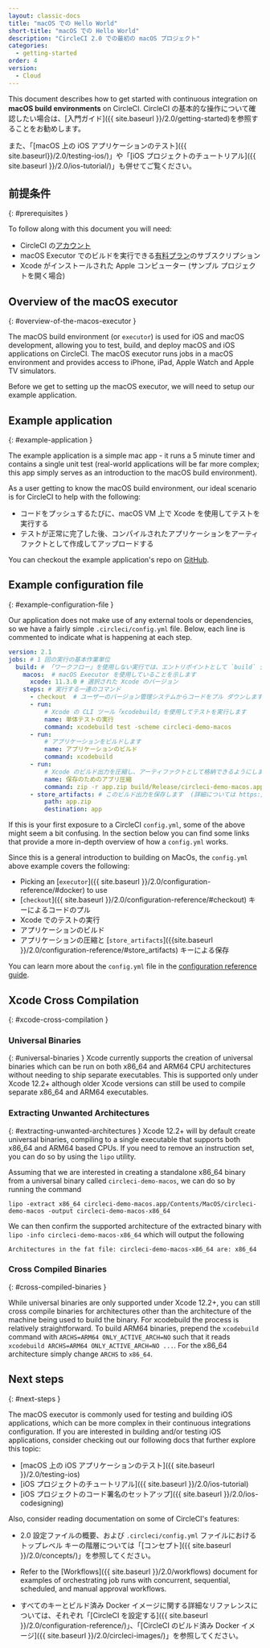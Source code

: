 ```yaml
---
layout: classic-docs
title: "macOS での Hello World"
short-title: "macOS での Hello World"
description: "CircleCI 2.0 での最初の macOS プロジェクト"
categories:
  - getting-started
order: 4
version:
  - Cloud
---
```


This document describes how to get started with continuous integration on **macOS build environments** on CircleCI. CircleCI の基本的な操作について確認したい場合は、[入門ガイド]({{ site.baseurl }}/2.0/getting-started)を参照することをお勧めします。

また、「[macOS 上の iOS アプリケーションのテスト]({{ site.baseurl}}/2.0/testing-ios/)」や「[iOS プロジェクトのチュートリアル]({{ site.baseurl }}/2.0/ios-tutorial/)」も併せてご覧ください。

## 前提条件
{: #prerequisites }

To follow along with this document you will need:

- CircleCI の[アカウント](https://circleci.com/ja/signup/)
- macOS Executor でのビルドを実行できる[有料プラン](https://circleci.com/ja/pricing/#build-os-x)のサブスクリプション
- Xcode がインストールされた Apple コンピューター (サンプル プロジェクトを開く場合)

## Overview of the macOS executor
{: #overview-of-the-macos-executor }

The macOS build environment (or `executor`) is used for iOS and macOS development, allowing you to test, build, and deploy macOS and iOS applications on CircleCI. The macOS executor runs jobs in a macOS environment and provides access to iPhone, iPad, Apple Watch and Apple TV simulators.

Before we get to setting up the macOS executor, we will need to setup our example application.

## Example application
{: #example-application }

The example application is a simple mac app - it runs a 5 minute timer and contains a single unit test (real-world applications will be far more complex; this app simply serves as an introduction to the macOS build environment).

As a user getting to know the macOS build environment, our ideal scenario is for CircleCI to help with the following:

- コードをプッシュするたびに、macOS VM 上で Xcode を使用してテストを実行する
- テストが正常に完了した後、コンパイルされたアプリケーションをアーティファクトとして作成してアップロードする

You can checkout the example application's repo on [GitHub](https://github.com/CircleCI-Public/circleci-demo-macos).

## Example configuration file
{: #example-configuration-file }

Our application does not make use of any external tools or dependencies, so we have a fairly simple `.circleci/config.yml` file. Below, each line is commented to indicate what is happening at each step.

```yaml
version: 2.1
jobs: # 1 回の実行の基本作業単位
  build: # 「ワークフロー」を使用しない実行では、エントリポイントとして `build` ジョブが必要です
    macos:  # macOS Executor を使用していることを示します
      xcode: 11.3.0 # 選択された Xcode のバージョン
    steps: # 実行する一連のコマンド
      - checkout  # ユーザーのバージョン管理システムからコードをプル ダウンします
      - run:
          # Xcode の CLI ツール「xcodebuild」を使用してテストを実行します
          name: 単体テストの実行
          command: xcodebuild test -scheme circleci-demo-macos
      - run:
          # アプリケーションをビルドします
          name: アプリケーションのビルド
          command: xcodebuild
      - run:
          # Xcode のビルド出力を圧縮し、アーティファクトとして格納できるようにします
          name: 保存のためのアプリ圧縮
          command: zip -r app.zip build/Release/circleci-demo-macos.app
      - store_artifacts: # このビルド出力を保存します  (詳細については https://circleci.com/ja/docs/2.0/artifacts/ を参照)
          path: app.zip
          destination: app
```

If this is your first exposure to a CircleCI `config.yml`, some of the above might seem a bit confusing. In the section below you can find some links that provide a more in-depth overview of how a `config.yml` works.

Since this is a general introduction to building on MacOs, the `config.yml` above example covers the following:

- Picking an [`executor`]({{ site.baseurl }}/2.0/configuration-reference/#docker) to use
- [`checkout`]({{ site.baseurl }}/2.0/configuration-reference/#checkout) キーによるコードのプル
- Xcode でのテストの実行
- アプリケーションのビルド
- アプリケーションの圧縮と [`store_artifacts`]({{site.baseurl }}/2.0/configuration-reference/#store_artifacts) キーによる保存

You can learn more about the `config.yml` file in the [configuration reference guide]({{site.baseurl}}/2.0/configuration-reference/).

## Xcode Cross Compilation
{: #xcode-cross-compilation }

### Universal Binaries
{: #universal-binaries }
Xcode currently supports the creation of universal binaries which can be run on both x86_64 and ARM64 CPU architectures without needing to ship separate executables. This is supported only under Xcode 12.2+ although older Xcode versions can still be used to compile separate x86_64 and ARM64 executables.

### Extracting Unwanted Architectures
{: #extracting-unwanted-architectures }
Xcode 12.2+ will by default create universal binaries, compiling to a single executable that supports both x86_64 and ARM64 based CPUs. If you need to remove an instruction set, you can do so by using the `lipo` utility.

Assuming that we are interested in creating a standalone x86_64 binary from a universal binary called `circleci-demo-macos`, we can do so by running the command

`lipo -extract x86_64 circleci-demo-macos.app/Contents/MacOS/circleci-demo-macos -output circleci-demo-macos-x86_64`

We can then confirm the supported architecture of the extracted binary with `lipo -info circleci-demo-macos-x86_64` which will output the following

`Architectures in the fat file: circleci-demo-macos-x86_64 are: x86_64`


### Cross Compiled Binaries
{: #cross-compiled-binaries }

While universal binaries are only supported under Xcode 12.2+, you can still cross compile binaries for architectures other than the architecture of the machine being used to build the binary. For xcodebuild the process is relatively straightforward. To build ARM64 binaries, prepend the `xcodebuild` command with `ARCHS=ARM64 ONLY_ACTIVE_ARCH=NO` such that it reads `xcodebuild ARCHS=ARM64 ONLY_ACTIVE_ARCH=NO ...`. For the x86_64 architecture simply change `ARCHS` to `x86_64`.

## Next steps
{: #next-steps }

The macOS executor is commonly used for testing and building iOS applications, which can be more complex in their continuous integrations configuration. If you are interested in building and/or testing iOS applications, consider checking out our following docs that further explore this topic:

- [macOS 上の iOS アプリケーションのテスト]({{ site.baseurl }}/2.0/testing-ios)
- [iOS プロジェクトのチュートリアル]({{ site.baseurl }}/2.0/ios-tutorial)
- [iOS プロジェクトのコード署名のセットアップ]({{ site.baseurl }}/2.0/ios-codesigning)

Also, consider reading documentation on some of CircleCI's features:

- 2.0 設定ファイルの概要、および `.circleci/config.yml` ファイルにおけるトップレベル キーの階層については「[コンセプト]({{ site.baseurl }}/2.0/concepts/)」を参照してください。

- Refer to the [Workflows]({{ site.baseurl }}/2.0/workflows) document for examples of orchestrating job runs with concurrent, sequential, scheduled, and manual approval workflows.

- すべてのキーとビルド済み Docker イメージに関する詳細なリファレンスについては、それぞれ「[CircleCI を設定する]({{ site.baseurl }}/2.0/configuration-reference/)」、「[CircleCI のビルド済み Docker イメージ]({{ site.baseurl }}/2.0/circleci-images/)」を参照してください。
